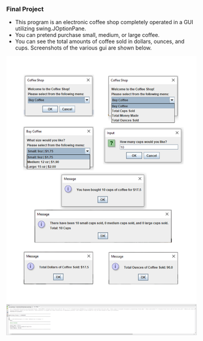 ### Final Project
- This program is an electronic coffee shop completely operated in a GUI utilizing swing.JOptionPane. 
- You can pretend purchase small, medium, or large coffee. 
- You can see the total amounts of coffee sold in dollars, ounces, and cups.
Screenshots of the various gui are shown below.

![show gui](show-gui.png) <br>
![exe](exe.PNG)
